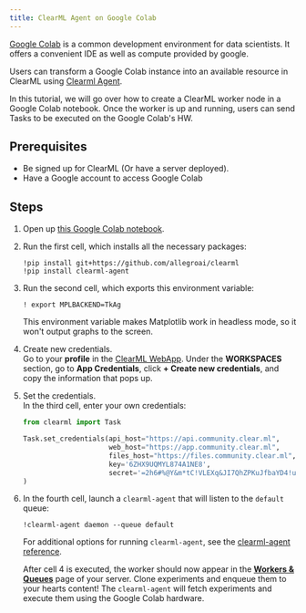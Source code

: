 ```yaml
---
title: ClearML Agent on Google Colab
---
```


[Google Colab](https://colab.research.google.com) is a common development environment for data scientists. It offers a convenient IDE as well as
compute provided by google.

Users can transform a Google Colab instance into an available resource in ClearML using [Clearml Agent](../../clearml_agent.md).

In this tutorial, we will go over how to create a ClearML worker node in a Google Colab notebook. Once the worker is up 
and running, users can send Tasks to be executed on the Google Colab's HW.

## Prerequisites
* Be signed up for ClearML (Or have a server deployed).
* Have a Google account to access Google Colab


## Steps 
1. Open up [this Google Colab notebook](https://colab.research.google.com/github/pollfly/clearml/blob/master/examples/clearml_agent/clearml_colab_agent.ipynb).

1. Run the first cell, which installs all the necessary packages:
    ```
    !pip install git+https://github.com/allegroai/clearml
    !pip install clearml-agent
    ```
1. Run the second cell, which exports this environment variable:
   ```
   ! export MPLBACKEND=TkAg
   ```
   This environment variable makes Matplotlib work in headless mode, so it won't output graphs to the screen.
   
1. Create new credentials.   
   Go to your **profile** in the [ClearML WebApp](https://app.community.clear.ml). Under the **WORKSPACES** section, 
   go to **App Credentials**, click **+ Create new credentials**, and copy the information that pops up. 
   
1. Set the credentials.  
   In the third cell, enter your own credentials:
   ```python
   from clearml import Task
   
   Task.set_credentials(api_host="https://api.community.clear.ml", 
                        web_host="https://app.community.clear.ml", 
                        files_host="https://files.community.clear.ml", 
                        key='6ZHX9UQMYL874A1NE8', 
                        secret='=2h6#%@Y&m*tC!VLEXq&JI7QhZPKuJfbaYD4!uUk(t7=9ENv'
   )
   ```
   
   
1. In the fourth cell, launch a `clearml-agent` that will listen to the `default` queue:
   ```
   !clearml-agent daemon --queue default
   ```
   
   For additional options for running `clearml-agent`, see the [clearml-agent reference](../../references/clearml_agent_ref.md).  
   
   After cell 4 is executed, the worker should now appear in the [**Workers & Queues**](../../webapp/webapp_workers_queues.md) 
   page of your server. Clone experiments and enqueue them to your hearts content! The `clearml-agent` will fetch 
   experiments and execute them using the Google Colab hardware.
   

